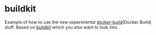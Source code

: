 # buildkit

Example of how to use the new experimental [docker-build](Docker Build) stuff.
Based on [buildkit](BuildKit) which you also want to look into.

[buildkit]: https://github.com/moby/buildkit/tree/master/
[docker-build]: https://docs.docker.com/develop/develop-images/build_enhancements/
